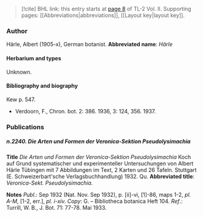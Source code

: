 > [!cite] BHL link: this entry starts at [page 8](https://www.biodiversitylibrary.org/page/33068250) of TL-2 Vol. II.
> Supporting pages: [[Abbreviations|abbreviations]], [[Layout key|layout key]].

### Author

Härle, Albert (1905-x), German botanist. 
**Abbreviated name**: *Härle*

#### Herbarium and types

Unknown.

#### Bibliography and biography

Kew p. 547.
- Verdoorn, F., Chron. bot. 2: 386. 1936, 3: 124, 356. 1937.

### Publications

##### n.2240. Die Arten und Formen der Veronica-Sektion Pseudolysimachia

**Title**
*Die Arten und Formen der Veronica-Sektion Pseudolysimachia* Koch auf Grund systematischer und experimenteller Untersuchungen von Albert Härle Tübingen mit 7 Abbildungen im Text, 2 Karten und 26 Tafeln. Stuttgart (E. Schweizerbart'sche Verlagsbuchhandlung) 1932. Qu.
**Abbreviated title**: *Veronica-Sekt. Pseudolysimachia*.

**Notes**
*Publ*.: Sep 1932 (Nat. Nov. Sep 1932), p. \[ii\]-vi, \[1\]-86, maps 1-2, *pl. A-M*, \[1-2, err.\], *pl. i-xiv.*
*Copy*: G. – Bibliotheca botanica Heft 104.
*Ref*.: Turrill, W. B., J. Bot. 71: 77-78. Mai 1933.

